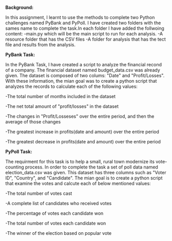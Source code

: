 **Background:**


In this assignment, I learnt to use the methods to complete two Python challenges named PyBank and PyPoll. I have created two folders with the sames name to complete the task.In each folder I have added the follwoing content:
-main.py which will be the main script to run for each analysis. 
-A resource folder that has the CSV files 
-A folder for analysis that has the tect file and results from the analysis. 


**PyBank Task:**

In the PyBank Task, I have created a script to analyze the financial recond of a company. The financial dataset named budget_data.csv was already given. The dataset is composed of two colums: "Date" and "Profit/Losses". 
With these information, the mian goal was to create a python script that analyzes the records to calculate each of the following values:

-The total number of months included in the dataset

-The net total amount of "profit/losses" in the dataset

-The changes in "Profit/Losseses" over the entire period, and then the average of those changes

-The greatest increase in profits(date and amount) over the entire period

-The greatest decrease in profits(date and amount) over the entire period


**PyPoll Task:**

The requirment for this task is to help a small, rural town modernize its vote-counting process. In order to complete the task a set of poll data named election_data.csv was given. This dataset has three columns such as "Voter ID", "Country", and "Candidate". The mian goal is to create a python script that examine the votes and calcute each of below mentioned values:

-The total number of votes cast

-A complete list of candidates who received votes

-The percentage of votes each candidate won

-The total number of votes each candidate won

-The winner of the election based on popular vote

